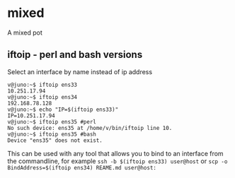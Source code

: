 # mixed
A mixed pot

## iftoip - perl and bash versions
Select an interface by name instead of ip address
```
v@juno:~$ iftoip ens33
10.251.17.94
v@juno:~$ iftoip ens34
192.168.78.128
v@juno:~$ echo "IP=$(iftoip ens33)"
IP=10.251.17.94
v@juno:~$ iftoip ens35 #perl
No such device: ens35 at /home/v/bin/iftoip line 10.
v@juno:~$ iftoip ens35 #bash
Device "ens35" does not exist.    
```
This can be used with any tool that allows you to bind to an interface from the commandline, for example
`ssh -b $(iftoip ens33) user@host`
or
`scp -o BindAddress=$(iftoip ens34) REAME.md user@host:`
